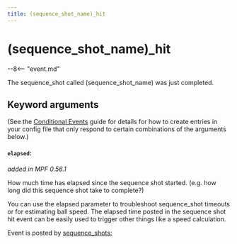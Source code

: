 ```yaml
---
title: (sequence_shot_name)_hit
---
```


# (sequence_shot_name)\_hit


--8<-- "event.md"

The sequence_shot called (sequence_shot_name) was just completed.

## Keyword arguments

(See the [Conditional Events](overview/conditional.md)
guide for details for how to create entries in your config file that
only respond to certain combinations of the arguments below.)

#### `elapsed`:
*added in MPF 0.56.1*

How much time has elapsed since the sequence shot started. (e.g. how long did this sequence shot take to complete?)

You can use the elapsed parameter to troubleshoot sequence_shot timeouts or for estimating ball speed. The elapsed time posted in the sequence shot hit event can be easily used to trigger other things like a speed calculation.

Event is posted by [sequence_shots:](../config/sequence_shots.md)
